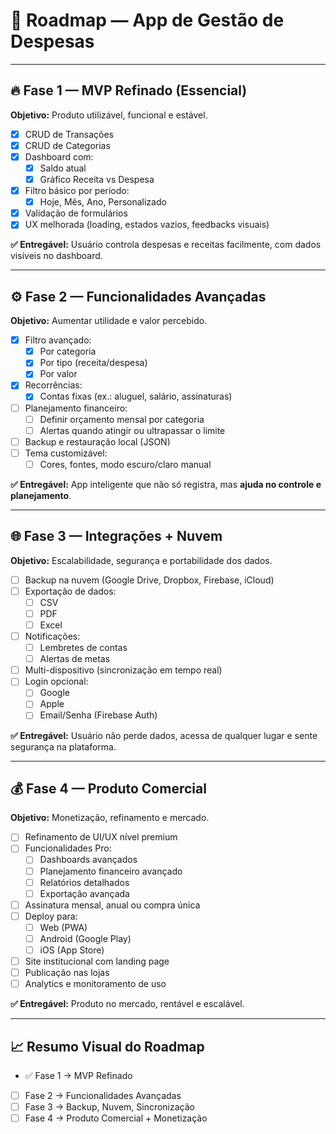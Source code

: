 # 🚀 Roadmap — App de Gestão de Despesas

---

## 🔥 Fase 1 — MVP Refinado (Essencial)
**Objetivo:** Produto utilizável, funcional e estável.

- [x] CRUD de Transações
- [x] CRUD de Categorias
- [x] Dashboard com:
  - [x] Saldo atual
  - [x] Gráfico Receita vs Despesa
- [x] Filtro básico por período:
  - [x] Hoje, Mês, Ano, Personalizado
- [x] Validação de formulários
- [x] UX melhorada (loading, estados vazios, feedbacks visuais)

**✅ Entregável:** Usuário controla despesas e receitas facilmente, com dados visíveis no dashboard.

---

## ⚙️ Fase 2 — Funcionalidades Avançadas
**Objetivo:** Aumentar utilidade e valor percebido.

- [x] Filtro avançado:
  - [x] Por categoria
  - [x] Por tipo (receita/despesa)
  - [x] Por valor
- [x] Recorrências:
  - [x] Contas fixas (ex.: aluguel, salário, assinaturas)
- [ ] Planejamento financeiro:
  - [ ] Definir orçamento mensal por categoria
  - [ ] Alertas quando atingir ou ultrapassar o limite
- [ ] Backup e restauração local (JSON)
- [ ] Tema customizável:
  - [ ] Cores, fontes, modo escuro/claro manual

**✅ Entregável:** App inteligente que não só registra, mas **ajuda no controle e planejamento**.

---

## 🌐 Fase 3 — Integrações + Nuvem
**Objetivo:** Escalabilidade, segurança e portabilidade dos dados.

- [ ] Backup na nuvem (Google Drive, Dropbox, Firebase, iCloud)
- [ ] Exportação de dados:
  - [ ] CSV
  - [ ] PDF
  - [ ] Excel
- [ ] Notificações:
  - [ ] Lembretes de contas
  - [ ] Alertas de metas
- [ ] Multi-dispositivo (sincronização em tempo real)
- [ ] Login opcional:
  - [ ] Google
  - [ ] Apple
  - [ ] Email/Senha (Firebase Auth)

**✅ Entregável:** Usuário não perde dados, acessa de qualquer lugar e sente segurança na plataforma.

---

## 💰 Fase 4 — Produto Comercial
**Objetivo:** Monetização, refinamento e mercado.

- [ ] Refinamento de UI/UX nível premium
- [ ] Funcionalidades Pro:
  - [ ] Dashboards avançados
  - [ ] Planejamento financeiro avançado
  - [ ] Relatórios detalhados
  - [ ] Exportação avançada
- [ ] Assinatura mensal, anual ou compra única
- [ ] Deploy para:
  - [ ] Web (PWA)
  - [ ] Android (Google Play)
  - [ ] iOS (App Store)
- [ ] Site institucional com landing page
- [ ] Publicação nas lojas
- [ ] Analytics e monitoramento de uso

**✅ Entregável:** Produto no mercado, rentável e escalável.

---

## 📈 Resumo Visual do Roadmap

- ✅ Fase 1 → MVP Refinado
- [ ] Fase 2 → Funcionalidades Avançadas
- [ ] Fase 3 → Backup, Nuvem, Sincronização
- [ ] Fase 4 → Produto Comercial + Monetização